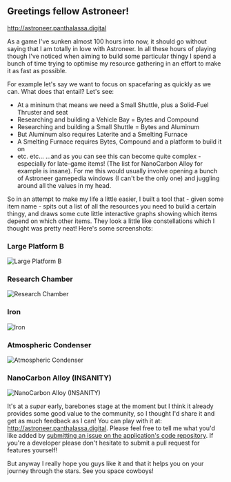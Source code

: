 ## Greetings fellow Astroneer!

http://astroneer.panthalassa.digital

As a game I've sunken almost 100 hours into now, it should go without saying that I am totally in love with Astroneer. In all these hours of playing though I've noticed when aiming to build some particular thingy I spend a bunch of time trying to optimise my resource gathering in an effort to make it as fast as possible.

For example let's say we want to focus on spacefaring as quickly as we can. What does that entail? Let's see:
- At a mininum that means we need a Small Shuttle, plus a Solid-Fuel Thruster and seat
- Researching and building a Vehicle Bay = Bytes and Compound
- Researching and building a Small Shuttle = Bytes and Aluminum
- But Aluminum also requires Laterite and a Smelting Furnace
- A Smelting Furnace requires Bytes, Compound and a platform to build it on
- etc. etc...
...and as you can see this can become quite complex - especially for late-game items! (The list for NanoCarbon Alloy for example is insane). For me this would usually involve opening a bunch of Astroneer gamepedia windows (I can't be the only one) and juggling around all the values in my head.

So in an attempt to make my life a little easier, I built a tool that - given some item name - spits out a list of all the resources you need to build a certain thingy, and draws some cute little interactive graphs showing which items depend on which other items. They look a little like constellations which I thought was pretty neat! Here's some screenshots:

### Large Platform B
![Large Platform B](https://i.imgur.com/2HzLwx0.png)

### Research Chamber
![Research Chamber](https://i.imgur.com/Gb88zkv.png)

### Iron
![Iron](https://i.imgur.com/ic2YThK.png)

### Atmospheric Condenser
![Atmospheric Condenser](https://i.imgur.com/0GqT3V1.png)

### NanoCarbon Alloy (INSANITY)
![NanoCarbon Alloy (INSANITY)](https://i.imgur.com/FggbEFs.png)

It's at a *super* early, barebones stage at the moment but I think it already provides some good value to the community, so I thought I'd share it and get as much feedback as I can! You can play with it at: http://astroneer.panthalassa.digital. Please feel free to tell me what you'd like added by [submitting an issue on the application's code repository](https://github.com/jonnybrooks/astroneer_item_graph/issues/new). If you're a developer please don't hesitate to submit a pull request for features yourself!

But anyway I really hope you guys like it and that it helps you on your journey through the stars. See you space cowboys!
